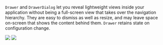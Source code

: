 `Drawer` and `DrawerDialog` let you reveal lightweight views inside your application without being a full-screen view that takes over the navigation hierarchy. They are easy to dismiss as well as resize, and may leave space on-screen that shows the content behind them. `Drawer` retains state on configuration change.

<DisplayToggle onText="Dark" offText="Light" label="Theme Switcher">

<img className="off" src="https://res-1.cdn.office.net/files/fabric-cdn-prod_20221209.001/fabric-website/images/controls/android/updated/img_drawer_01_light.png?text=LightMode" />
<img className="on" src="https://res-1.cdn.office.net/files/fabric-cdn-prod_20221209.001/fabric-website/images/controls/android/updated/img_drawer_01_dark.png?text=DarkMode" />

</DisplayToggle>
